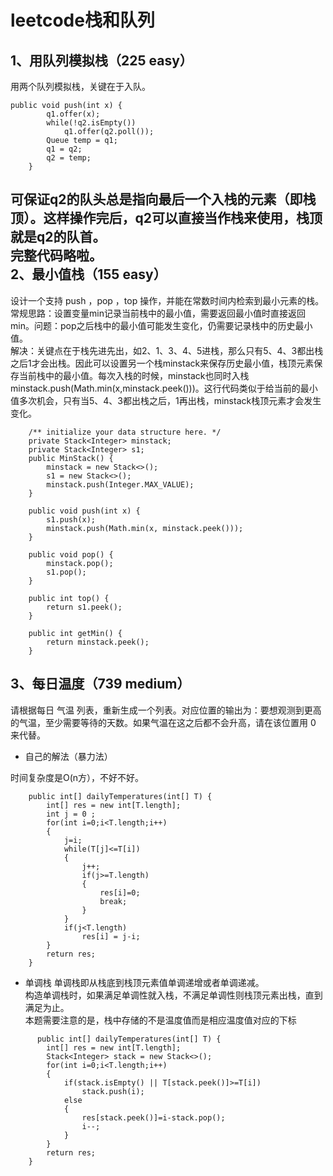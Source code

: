 leetcode栈和队列
===
1、用队列模拟栈（225 easy）
---
用两个队列模拟栈，关键在于入队。<br>
```
public void push(int x) {
        q1.offer(x);
        while(!q2.isEmpty())
            q1.offer(q2.poll());
        Queue temp = q1;
        q1 = q2;
        q2 = temp;
    }
 ```
 可保证q2的队头总是指向最后一个入栈的元素（即栈顶）。这样操作完后，q2可以直接当作栈来使用，栈顶就是q2的队首。<br>
 完整代码略啦。<br>
 2、最小值栈（155 easy）
 ---
设计一个支持 push ，pop ，top 操作，并能在常数时间内检索到最小元素的栈。<br>
常规思路：设置变量min记录当前栈中的最小值，需要返回最小值时直接返回min。问题：pop之后栈中的最小值可能发生变化，仍需要记录栈中的历史最小值。<br>
解决：关键点在于栈先进先出，如2、1、3、4、5进栈，那么只有5、4、3都出栈之后1才会出栈。因此可以设置另一个栈minstack来保存历史最小值，栈顶元素保存当前栈中的最小值。每次入栈的时候，minstack也同时入栈minstack.push(Math.min(x,minstack.peek()))。这行代码类似于给当前的最小值多次机会，只有当5、4、3都出栈之后，1再出栈，minstack栈顶元素才会发生变化。<br>
```
    /** initialize your data structure here. */
    private Stack<Integer> minstack;
    private Stack<Integer> s1;
    public MinStack() {
        minstack = new Stack<>();
        s1 = new Stack<>();
        minstack.push(Integer.MAX_VALUE);
    }
    
    public void push(int x) {
        s1.push(x);
        minstack.push(Math.min(x, minstack.peek()));
    }
    
    public void pop() {
        minstack.pop();
        s1.pop();
    }
    
    public int top() {
        return s1.peek();
    }
    
    public int getMin() {
        return minstack.peek();
    }
```
3、每日温度（739 medium）
---
请根据每日 气温 列表，重新生成一个列表。对应位置的输出为：要想观测到更高的气温，至少需要等待的天数。如果气温在这之后都不会升高，请在该位置用 0 来代替。<br>
* 自己的解法（暴力法）

时间复杂度是O(n方），不好不好。
```
    public int[] dailyTemperatures(int[] T) {
        int[] res = new int[T.length];
        int j = 0 ;
        for(int i=0;i<T.length;i++)
        {
            j=i;
            while(T[j]<=T[i])
            {
                j++;
                if(j>=T.length)
                {
                    res[i]=0;
                    break;
                }
            }
            if(j<T.length)
                res[i] = j-i;
        }
        return res;
    }
```
* 单调栈
单调栈即从栈底到栈顶元素值单调递增或者单调递减。<br>
构造单调栈时，如果满足单调性就入栈，不满足单调性则栈顶元素出栈，直到满足为止。<br>
本题需要注意的是，栈中存储的不是温度值而是相应温度值对应的下标<br>
```
      public int[] dailyTemperatures(int[] T) {
        int[] res = new int[T.length];
        Stack<Integer> stack = new Stack<>();
        for(int i=0;i<T.length;i++)
        {
            if(stack.isEmpty() || T[stack.peek()]>=T[i])
                stack.push(i);
            else
            {
                res[stack.peek()]=i-stack.pop();
                i--;
            }
        }
        return res;
    }
```



